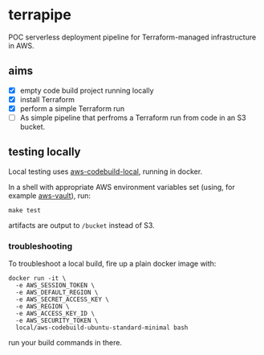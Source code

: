 # terrapipe
POC serverless deployment pipeline for Terraform-managed infrastructure in AWS.

## aims

- [x] empty code build project running locally
- [x] install Terraform
- [x] perform a simple Terraform run
- [ ] As simple pipeline that perfroms a Terraform run from code in an S3 bucket.

## testing locally

Local testing uses [aws-codebuild-local](https://hub.docker.com/r/amazon/aws-codebuild-local/), running in docker.

In a shell with appropriate AWS environment variables set (using, for example [aws-vault](https://github.com/99designs/aws-vault)), run:

`make test`

artifacts are output to `/bucket` instead of S3.

### troubleshooting

To troubleshoot a local build, fire up a plain docker image with:

```
docker run -it \
  -e AWS_SESSION_TOKEN \
  -e AWS_DEFAULT_REGION \
  -e AWS_SECRET_ACCESS_KEY \
  -e AWS_REGION \
  -e AWS_ACCESS_KEY_ID \
  -e AWS_SECURITY_TOKEN \
  local/aws-codebuild-ubuntu-standard-minimal bash
```

run your build commands in there.
